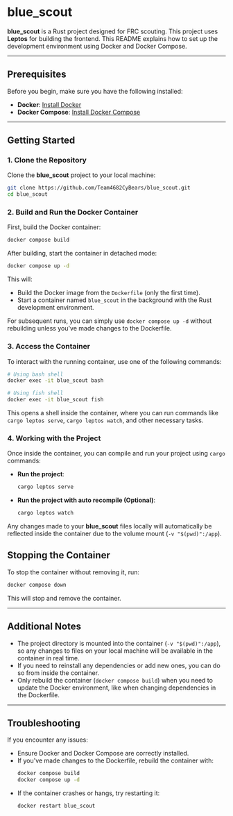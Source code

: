 # blue_scout

**blue_scout** is a Rust project designed for FRC scouting. This project uses **Leptos** for building the frontend. This README explains how to set up the development environment using Docker and Docker Compose.

---

## Prerequisites

Before you begin, make sure you have the following installed:

- **Docker**: [Install Docker](https://docs.docker.com/get-docker/)
- **Docker Compose**: [Install Docker Compose](https://docs.docker.com/compose/install/)

---

## Getting Started

### 1. Clone the Repository

Clone the **blue_scout** project to your local machine:

```sh
git clone https://github.com/Team4682CyBears/blue_scout.git
cd blue_scout
```

### 2. Build and Run the Docker Container

First, build the Docker container:

```sh
docker compose build
```

After building, start the container in detached mode:

```sh
docker compose up -d
```

This will:
- Build the Docker image from the `Dockerfile` (only the first time).
- Start a container named `blue_scout` in the background with the Rust development environment.

For subsequent runs, you can simply use `docker compose up -d` without rebuilding unless you've made changes to the Dockerfile.

### 3. Access the Container

To interact with the running container, use one of the following commands:

```sh
# Using bash shell
docker exec -it blue_scout bash

# Using fish shell
docker exec -it blue_scout fish
```

This opens a shell inside the container, where you can run commands like `cargo leptos serve`, `cargo leptos watch`, and other necessary tasks.

### 4. Working with the Project

Once inside the container, you can compile and run your project using `cargo` commands:

- **Run the project**:
  ```sh
  cargo leptos serve
  ```

- **Run the project with auto recompile (Optional)**:
  ```sh
  cargo leptos watch
  ```

Any changes made to your **blue_scout** files locally will automatically be reflected inside the container due to the volume mount (`-v "$(pwd)":/app`).

## Stopping the Container

To stop the container without removing it, run:

```sh
docker compose down
```

This will stop and remove the container.

---

## Additional Notes

- The project directory is mounted into the container (`-v "$(pwd)":/app`), so any changes to files on your local machine will be available in the container in real time.
- If you need to reinstall any dependencies or add new ones, you can do so from inside the container.
- Only rebuild the container (`docker compose build`) when you need to update the Docker environment, like when changing dependencies in the Dockerfile.

---

## Troubleshooting

If you encounter any issues:
- Ensure Docker and Docker Compose are correctly installed.
- If you've made changes to the Dockerfile, rebuild the container with:
  ```sh
  docker compose build
  docker compose up -d
  ```
- If the container crashes or hangs, try restarting it:
  ```sh
  docker restart blue_scout
  ```
